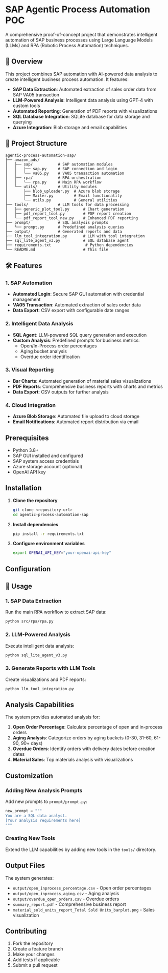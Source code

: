 # SAP Agentic Process Automation POC

A comprehensive proof-of-concept project that demonstrates intelligent automation of SAP business processes using Large Language Models (LLMs) and RPA (Robotic Process Automation) techniques.

## 🚀 Overview

This project combines SAP automation with AI-powered data analysis to create intelligent business process automation. It features:

- **SAP Data Extraction**: Automated extraction of sales order data from SAP VA05 transaction
- **LLM-Powered Analysis**: Intelligent data analysis using GPT-4 with custom tools
- **Automated Reporting**: Generation of PDF reports with visualizations
- **SQL Database Integration**: SQLite database for data storage and querying
- **Azure Integration**: Blob storage and email capabilities

## 📁 Project Structure

```
agentic-process-automation-sap/
├── amazon_ads/
│   ├── sap/           # SAP automation modules
│   │   ├── sap.py     # SAP connection and login
│   │   └── va05.py    # VA05 transaction automation
│   ├── rpa/           # RPA orchestration
│   │   └── rpa.py     # Main RPA workflow
│   └── utils/         # Utility modules
│       ├── blob_uploader.py  # Azure blob storage
│       ├── Mailer.py         # Email functionality
│       └── utils.py          # General utilities
├── tools/             # LLM tools for data processing
│   ├── generic_plot_tool.py      # Chart generation
│   ├── pdf_report_tool.py        # PDF report creation
│   └── pdf_report_tool_new.py    # Enhanced PDF reporting
├── prompt/            # SQL analysis prompts
│   └── prompt.py      # Predefined analysis queries
├── output/            # Generated reports and data
├── llm_tool_integration.py       # LLM with tool integration
├── sql_lite_agent_v3.py          # SQL database agent
├── requirements.txt               # Python dependencies
└── README.md                     # This file
```

## 🛠️ Features

### 1. SAP Automation
- **Automated Login**: Secure SAP GUI automation with credential management
- **VA05 Transaction**: Automated extraction of sales order data
- **Data Export**: CSV export with configurable date ranges

### 2. Intelligent Data Analysis
- **SQL Agent**: LLM-powered SQL query generation and execution
- **Custom Analysis**: Predefined prompts for business metrics:
  - Open/In-Process order percentages
  - Aging bucket analysis
  - Overdue order identification

### 3. Visual Reporting
- **Bar Charts**: Automated generation of material sales visualizations
- **PDF Reports**: Comprehensive business reports with charts and metrics
- **Data Export**: CSV outputs for further analysis

### 4. Cloud Integration
- **Azure Blob Storage**: Automated file upload to cloud storage
- **Email Notifications**: Automated report distribution via email

##  Prerequisites

- Python 3.8+
- SAP GUI installed and configured
- SAP system access credentials
- Azure storage account (optional)
- OpenAI API key

##  Installation

1. **Clone the repository**
   ```bash
   git clone <repository-url>
   cd agentic-process-automation-sap
   ```

2. **Install dependencies**
   ```bash
   pip install -r requirements.txt
   ```

3. **Configure environment variables**
   ```bash
   export OPENAI_API_KEY="your-openai-api-key"
   ```

##  Configuration


## 🚀 Usage

### 1. SAP Data Extraction
Run the main RPA workflow to extract SAP data:

```bash
python src/rpa/rpa.py
```

### 2. LLM-Powered Analysis
Execute intelligent data analysis:

```bash
python sql_lite_agent_v3.py
```

### 3. Generate Reports with LLM Tools
Create visualizations and PDF reports:

```bash
python llm_tool_integration.py
```

##  Analysis Capabilities

The system provides automated analysis for:

1. **Open Order Percentage**: Calculate percentage of open and in-process orders
2. **Aging Analysis**: Categorize orders by aging buckets (0-30, 31-60, 61-90, 90+ days)
3. **Overdue Orders**: Identify orders with delivery dates before creation dates
4. **Material Sales**: Top materials analysis with visualizations

##  Customization

### Adding New Analysis Prompts
Add new prompts to `prompt/prompt.py`:

```python
new_prompt = """
You are a SQL data analyst.
[Your analysis requirements here]
"""
```

### Creating New Tools
Extend the LLM capabilities by adding new tools in the `tools/` directory.

##  Output Files

The system generates:
- `output/open_inprocess_percentage.csv` - Open order percentages
- `output/open_inprocess_aging.csv` - Aging analysis
- `output/overdue_open_orders.csv` - Overdue orders
- `summary_report.pdf` - Comprehensive business report
- `material_sold_units_report_Total Sold Units_barplot.png` - Sales visualization



## Contributing

1. Fork the repository
2. Create a feature branch
3. Make your changes
4. Add tests if applicable
5. Submit a pull request


